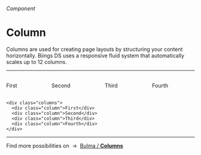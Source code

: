 <h6 class="subtitle is-5 has-text-grey has-text-weight-semibold">Component</h6><h1 class="title is-1 has-text-weight-bold">Column</h1>
<p class="subtitle is-5">
    <span class="has-text-weight-semibold">Columns</span> are used for creating page layouts by structuring your content horizontally. Biings DS uses a responsive fluid system that automatically scales up to 12 columns.
</p>

<hr class="is-large is-visible">

<div class="box is-well is-marginless is-relaxed">
<div class="columns has-text-white has-text-centered">
    <div class="column">
      <div class="message has-background-red-light has-text-weight-semibold"><br>First<br><br></div>
    </div>
    <div class="column">
      <div class="message has-background-pink-light has-text-weight-semibold"><br>Second<br><br></div>
    </div>
    <div class="column">
      <div class="message has-background-turquoise has-text-weight-semibold"><br>Third<br><br></div>
    </div>
    <div class="column">
      <div class="message has-background-cyan has-text-weight-semibold"><br>Fourth<br><br></div>
    </div>
  </div>
</div>

    <div class="columns">
      <div class="column">First</div>
      <div class="column">Second</div>
      <div class="column">Third</div>
      <div class="column">Fourth</div>
    </div>

<hr>

<div class="box is-bordered">
    Find more possibilities on &nbsp;→&nbsp; <a href="https://bulma.io/documentation/columns/" target="blank">Bulma / <strong>Columns</strong></a>
</div>